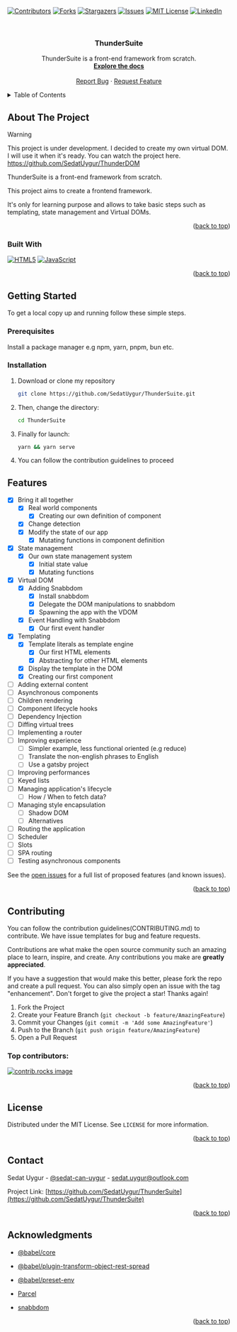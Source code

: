 <!-- Improved compatibility of back to top link: See: https://github.com/SedatUygur/ThunderSuite/pull/73 -->
<a id="readme-top"></a>

<!-- PROJECT SHIELDS -->
<!--
*** I'm using markdown "reference style" links for readability.
*** Reference links are enclosed in brackets [ ] instead of parentheses ( ).
*** See the bottom of this document for the declaration of the reference variables
*** for contributors-url, forks-url, etc. This is an optional, concise syntax you may use.
*** https://www.markdownguide.org/basic-syntax/#reference-style-links
-->
[![Contributors][contributors-shield]][contributors-url]
[![Forks][forks-shield]][forks-url]
[![Stargazers][stars-shield]][stars-url]
[![Issues][issues-shield]][issues-url]
[![MIT License][license-shield]][license-url]
[![LinkedIn][linkedin-shield]][linkedin-url]

<!-- PROJECT LOGO -->
<br />
<div align="center">
  <h3 align="center">ThunderSuite</h3>

  <p align="center">
    ThunderSuite is a front-end framework from scratch.
    <br />
    <a href="https://github.com/SedatUygur/ThunderSuite"><strong>Explore the docs</strong></a>
    <br />
    <br />
    <a href="https://github.com/SedatUygur/ThunderSuite/issues/new?labels=bug&template=bug-report---.md">Report Bug</a>
    ·
    <a href="https://github.com/SedatUygur/ThunderSuite/issues/new?labels=enhancement&template=feature-request---.md">Request Feature</a>
  </p>
</div>

<!-- TABLE OF CONTENTS -->
<details>
  <summary>Table of Contents</summary>
  <ol>
    <li>
      <a href="#about-the-project">About The Project</a>
      <ul>
        <li><a href="#built-with">Built With</a></li>
      </ul>
    </li>
    <li>
      <a href="#getting-started">Getting Started</a>
      <ul>
        <li><a href="#prerequisites">Prerequisites</a></li>
        <li><a href="#installation">Installation</a></li>
      </ul>
    </li>
    <li><a href="#features">Features</a></li>
    <li><a href="#roadmap">Roadmap</a></li>
    <li><a href="#contributing">Contributing</a></li>
    <li><a href="#license">License</a></li>
    <li><a href="#contact">Contact</a></li>
    <li><a href="#acknowledgments">Acknowledgments</a></li>
  </ol>
</details>

<!-- ABOUT THE PROJECT -->
## About The Project

> [!WARNING]
> This project is under development. I decided to create my own virtual DOM.
> I will use it when it's ready. You can watch the project here. https://github.com/SedatUygur/ThunderDOM

ThunderSuite is a front-end framework from scratch.

This project aims to create a frontend framework.

It's only for learning purpose and allows to take basic steps such as templating, state management and Virtual DOMs.

<p align="right">(<a href="#readme-top">back to top</a>)</p>

### Built With

[![HTML5][HTML5-logo]][HTML5]
[![JavaScript][JavaScript-logo]][JavaScript]

<p align="right">(<a href="#readme-top">back to top</a>)</p>

<!-- GETTING STARTED -->
## Getting Started

To get a local copy up and running follow these simple steps.

### Prerequisites

Install a package manager e.g npm, yarn, pnpm, bun etc.

### Installation

1. Download or clone my repository
   ```sh
   git clone https://github.com/SedatUygur/ThunderSuite.git
   ```
2. Then, change the directory:
   ```sh
   cd ThunderSuite
   ```
3. Finally for launch:
   ```sh
   yarn && yarn serve
   ```
4. You can follow the contribution guidelines to proceed

<!-- FEATURES -->
## Features

- [x] Bring it all together
  - [x] Real world components
    - [x] Creating our own definition of component
  - [x] Change detection
  - [x] Modify the state of our app
    - [x] Mutating functions in component definition
- [x] State management
  - [x] Our own state management system
    - [x] Initial state value
    - [x] Mutating functions
- [x] Virtual DOM
  - [x] Adding Snabbdom
    - [x] Install snabbdom
    - [x] Delegate the DOM manipulations to snabbdom
    - [x] Spawning the app with the VDOM
  - [x] Event Handling with Snabbdom
    - [x] Our first event handler
- [x] Templating
  - [x] Template literals as template engine
    - [x] Our first HTML elements
    - [x] Abstracting for other HTML elements
  - [x] Display the template in the DOM
  - [x] Creating our first component

- [ ] Adding external content
- [ ] Asynchronous components
- [ ] Children rendering
- [ ] Component lifecycle hooks
- [ ] Dependency Injection
- [ ] Diffing virtual trees
- [ ] Implementing a router
- [ ] Improving experience
  - [ ] Simpler example, less functional oriented (e.g reduce)
  - [ ] Translate the non-english phrases to English
  - [ ] Use a gatsby project
- [ ] Improving performances
- [ ] Keyed lists
- [ ] Managing application's lifecycle
  - [ ] How / When to fetch data?
- [ ] Managing style encapsulation
  - [ ] Shadow DOM
  - [ ] Alternatives
- [ ] Routing the application
- [ ] Scheduler
- [ ] Slots
- [ ] SPA routing
- [ ] Testing asynchronous components

See the [open issues](https://github.com/SedatUygur/ThunderSuite/issues) for a full list of proposed features (and known issues).

<p align="right">(<a href="#readme-top">back to top</a>)</p>

<!-- CONTRIBUTING -->
## Contributing

You can follow the contribution guidelines(CONTRIBUTING.md) to contribute. We have issue templates for bug and feature requests.

Contributions are what make the open source community such an amazing place to learn, inspire, and create. Any contributions you make are **greatly appreciated**.

If you have a suggestion that would make this better, please fork the repo and create a pull request. You can also simply open an issue with the tag "enhancement".
Don't forget to give the project a star! Thanks again!

1. Fork the Project
2. Create your Feature Branch (`git checkout -b feature/AmazingFeature`)
3. Commit your Changes (`git commit -m 'Add some AmazingFeature'`)
4. Push to the Branch (`git push origin feature/AmazingFeature`)
5. Open a Pull Request

### Top contributors:

<a href="https://github.com/SedatUygur/ThunderSuite/graphs/contributors">
  <img src="https://contrib.rocks/image?repo=SedatUygur/ThunderSuite" alt="contrib.rocks image" />
</a>

<p align="right">(<a href="#readme-top">back to top</a>)</p>

<!-- LICENSE -->
## License

Distributed under the MIT License. See `LICENSE` for more information.

<p align="right">(<a href="#readme-top">back to top</a>)</p>

<!-- CONTACT -->
## Contact

Sedat Uygur - [@sedat-can-uygur](https://www.linkedin.com/in/sedat-can-uygur) - sedat.uygur@outlook.com

Project Link: [https://github.com/SedatUygur/ThunderSuite](https://github.com/SedatUygur/ThunderSuite)

<p align="right">(<a href="#readme-top">back to top</a>)</p>

<!-- ACKNOWLEDGMENTS -->
## Acknowledgments

- [@babel/core](https://babeljs.io/docs/babel-core)

- [@babel/plugin-transform-object-rest-spread](https://babeljs.io/docs/babel-plugin-transform-object-rest-spread)

- [@babel/preset-env](https://babeljs.io/docs/babel-preset-env)

- [Parcel](https://parceljs.org/docs/)

- [snabbdom](https://github.com/snabbdom/snabbdom)

<p align="right">(<a href="#readme-top">back to top</a>)</p>

<!-- MARKDOWN LINKS & IMAGES -->
<!-- https://www.markdownguide.org/basic-syntax/#reference-style-links -->
[contributors-shield]: https://img.shields.io/github/contributors/SedatUygur/ThunderSuite.svg?style=for-the-badge
[contributors-url]: https://github.com/SedatUygur/ThunderSuite/graphs/contributors
[forks-shield]: https://img.shields.io/github/forks/SedatUygur/ThunderSuite.svg?style=for-the-badge
[forks-url]: https://github.com/SedatUygur/ThunderSuite/network/members
[stars-shield]: https://img.shields.io/github/stars/SedatUygur/ThunderSuite.svg?style=for-the-badge
[stars-url]: https://github.com/SedatUygur/ThunderSuite/stargazers
[issues-shield]: https://img.shields.io/github/issues/SedatUygur/ThunderSuite.svg?style=for-the-badge
[issues-url]: https://github.com/SedatUygur/ThunderSuite/issues
[license-shield]: https://img.shields.io/github/license/SedatUygur/ThunderSuite.svg?style=for-the-badge
[license-url]: https://github.com/SedatUygur/ThunderSuite/blob/main/LICENSE
[linkedin-shield]: https://img.shields.io/badge/-LinkedIn-black.svg?style=for-the-badge&logo=linkedin&colorB=555
[linkedin-url]: https://linkedin.com/in/sedat-can-uygur
[product-screenshot]: images/screenshot.png

[JavaScript-logo]: https://static-00.iconduck.com/assets.00/javascript-icon-256x256-0ybhyms4.png
[JavaScript]: https://www.javascript.com/
[HTML5-logo]: https://www.w3.org/html/logo/downloads/HTML5_Logo_256.png
[HTML5]: https://developer.mozilla.org/en-US/docs/Glossary/HTML5
